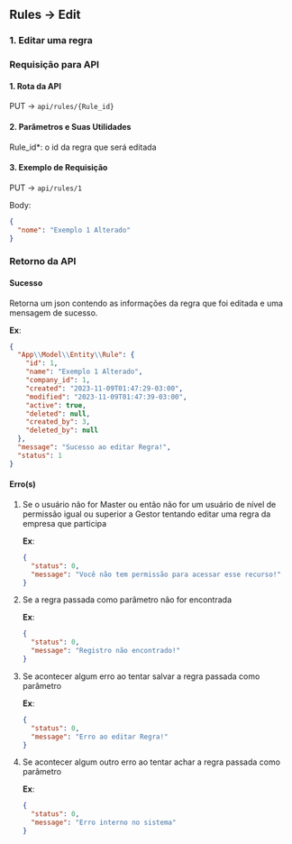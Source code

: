 ## Rules -> Edit

### 1. Editar uma regra

### Requisição para API

#### 1. Rota da API

PUT -> `api/rules/{Rule_id}`

#### 2. Parâmetros e Suas Utilidades

Rule_id\*: o id da regra que será editada

#### 3. Exemplo de Requisição

PUT -> `api/rules/1`

Body:

```json
{
  "nome": "Exemplo 1 Alterado"
}
```

### Retorno da API

#### Sucesso

Retorna um json contendo as informações da regra que foi editada e uma mensagem de sucesso.

**Ex**:

```json
{
  "App\\Model\\Entity\\Rule": {
    "id": 1,
    "name": "Exemplo 1 Alterado",
    "company_id": 1,
    "created": "2023-11-09T01:47:29-03:00",
    "modified": "2023-11-09T01:47:39-03:00",
    "active": true,
    "deleted": null,
    "created_by": 3,
    "deleted_by": null
  },
  "message": "Sucesso ao editar Regra!",
  "status": 1
}
```

#### Erro(s)

1.  Se o usuário não for Master ou então não for um usuário de nível de permissão igual ou superior a Gestor tentando editar uma regra da empresa que participa

    **Ex**:

    ```json
    {
      "status": 0,
      "message": "Você não tem permissão para acessar esse recurso!"
    }
    ```

2.  Se a regra passada como parâmetro não for encontrada

    **Ex**:

    ```json
    {
      "status": 0,
      "message": "Registro não encontrado!"
    }
    ```

3.  Se acontecer algum erro ao tentar salvar a regra passada como parâmetro

    **Ex**:

    ```json
    {
      "status": 0,
      "message": "Erro ao editar Regra!"
    }
    ```

4.  Se acontecer algum outro erro ao tentar achar a regra passada como parâmetro

    **Ex**:

    ```json
    {
      "status": 0,
      "message": "Erro interno no sistema"
    }
    ```
